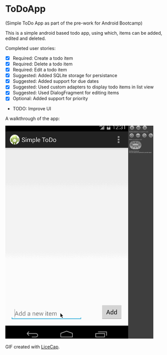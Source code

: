 ToDoApp
=======

(Simple ToDo App as part of the pre-work for Android Bootcamp)

This is a simple android based todo app, using which, items can be added, edited and deleted.

Completed user stories:

  * [x] Required: Create a todo item
  * [x] Required: Delete a todo item
  * [x] Required: Edit a todo item
  * [x] Suggested: Added SQLite storage for persistance
  * [x] Suggested: Added support for due dates
  * [x] Suggested: Used custom adapters to display todo items in list view
  * [x] Suggested: Used DialogFragment for editing items
  * [x] Optional: Added support for priority
  * TODO: Improve UI

A walkthrough of the app:

![Video Walkthrough](https://raw.githubusercontent.com/sbhimava/ToDoApp/master/ToDo.gif)

GIF created with [LiceCap](http://www.cockos.com/licecap/).
